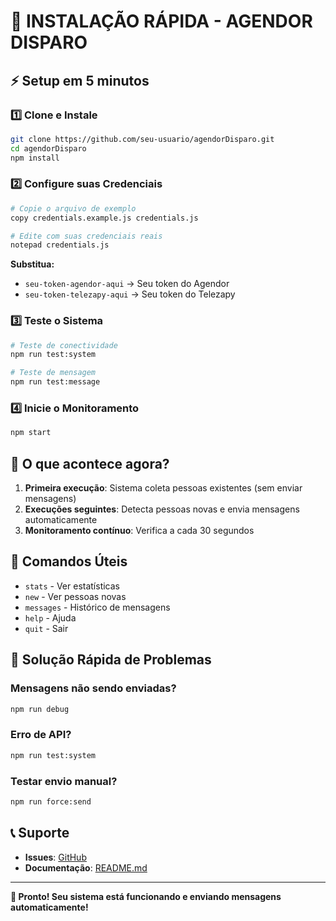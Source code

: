 # 🚀 INSTALAÇÃO RÁPIDA - AGENDOR DISPARO

## ⚡ Setup em 5 minutos

### 1️⃣ Clone e Instale
```bash
git clone https://github.com/seu-usuario/agendorDisparo.git
cd agendorDisparo
npm install
```

### 2️⃣ Configure suas Credenciais
```bash
# Copie o arquivo de exemplo
copy credentials.example.js credentials.js

# Edite com suas credenciais reais
notepad credentials.js
```

**Substitua:**
- `seu-token-agendor-aqui` → Seu token do Agendor
- `seu-token-telezapy-aqui` → Seu token do Telezapy

### 3️⃣ Teste o Sistema
```bash
# Teste de conectividade
npm run test:system

# Teste de mensagem
npm run test:message
```

### 4️⃣ Inicie o Monitoramento
```bash
npm start
```

## 🎯 O que acontece agora?

1. **Primeira execução**: Sistema coleta pessoas existentes (sem enviar mensagens)
2. **Execuções seguintes**: Detecta pessoas novas e envia mensagens automaticamente
3. **Monitoramento contínuo**: Verifica a cada 30 segundos

## 📱 Comandos Úteis

- `stats` - Ver estatísticas
- `new` - Ver pessoas novas
- `messages` - Histórico de mensagens
- `help` - Ajuda
- `quit` - Sair

## 🚨 Solução Rápida de Problemas

### Mensagens não sendo enviadas?
```bash
npm run debug
```

### Erro de API?
```bash
npm run test:system
```

### Testar envio manual?
```bash
npm run force:send
```

## 📞 Suporte

- **Issues**: [GitHub](https://github.com/seu-usuario/agendorDisparo/issues)
- **Documentação**: [README.md](README.md)

---

**🎉 Pronto! Seu sistema está funcionando e enviando mensagens automaticamente!**
